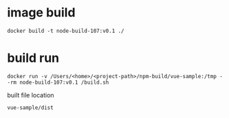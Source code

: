 # image build 

```
docker build -t node-build-107:v0.1 ./
```

# build run

```
docker run -v /Users/<home>/<project-path>/npm-build/vue-sample:/tmp --rm node-build-107:v0.1 /build.sh
```

built file location

```
vue-sample/dist
```
